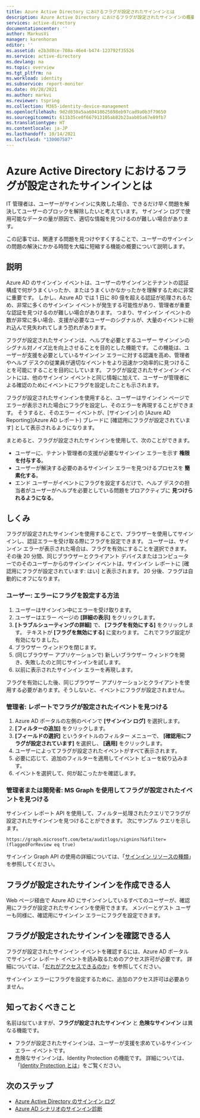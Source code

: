 ```yaml
---
title: Azure Active Directory におけるフラグが設定されたサインインとは
description: Azure Active Directory におけるフラグが設定されたサインインの概要について説明します。
services: active-directory
documentationcenter: ''
author: MarkusVi
manager: karenhoran
editor: ''
ms.assetid: e2b3d8ce-708a-46e4-b474-123792f35526
ms.service: active-directory
ms.devlang: na
ms.topic: overview
ms.tgt_pltfrm: na
ms.workload: identity
ms.subservice: report-monitor
ms.date: 09/28/2021
ms.author: markvi
ms.reviewer: tspring
ms.collection: M365-identity-device-management
ms.openlocfilehash: 9d2d830a5aa60418625698eb97cad9a0b3f79650
ms.sourcegitcommit: 611b35ce0f667913105ab82b23aab05a67e89fb7
ms.translationtype: HT
ms.contentlocale: ja-JP
ms.lasthandoff: 10/14/2021
ms.locfileid: "130007587"
---
```

# <a name="what-are-flagged-sign-ins-in-azure-active-directory"></a>Azure Active Directory におけるフラグが設定されたサインインとは

IT 管理者は、ユーザーがサインインに失敗した場合、できるだけ早く問題を解決してユーザーのブロックを解除したいと考えています。 サインイン ログで使用可能なデータの量が原因で、適切な情報を見つけるのが難しい場合があります。

この記事では、関連する問題を見つけやすくすることで、ユーザーのサインインの問題の解決にかかる時間を大幅に短縮する機能の概要について説明します。


## <a name="what-it-is"></a>説明

Azure AD のサインイン イベントは、ユーザーのサインインとテナントの認証構成で何がうまくいったか、またはうまくいかなかったかを理解するために非常に重要です。 しかし、Azure AD では 1 日に 80 億を超える認証が処理されるため、非常に多くのサインイン イベントが発生する可能性があり、管理者が重要な認証を見つけるのが難しい場合があります。 つまり、サインイン イベントの数が非常に多い場合、支援が必要なユーザーのシグナルが、大量のイベントに紛れ込んで見失われてしまう恐れがあります。

フラグが設定されたサインインは、ヘルプを必要とするユーザー サインインのシグナル対ノイズ比を向上させることを目的とした機能です。 この機能は、ユーザーが支援を必要としているサインイン エラーに対する認識を高め、管理者やヘルプ デスクの従業員が適切なイベントをより迅速かつ効率的に見つけることを可能にすることを目的にしています。 フラグが設定されたサインイン イベントには、他のサインイン イベントと同じ情報に加えて、ユーザーが管理者による確認のためにイベントにフラグを設定したことも示されます。
 
フラグが設定されたサインインを使用すると、ユーザーはサインイン ページでエラーが表示された場合にフラグを設定し、そのエラーを再現することができます。 そうすると、そのエラー イベントが、[サインイン] の [Azure AD Reporting]\(Azure AD レポート\) ブレードに [確認用にフラグが設定されています] として表示されるようになります。

まとめると、フラグが設定されたサインインを使用して、次のことができます。

- ユーザーに、テナント管理者の支援が必要なサインイン エラーを示す **権限を付与する**。
- ユーザーが解決する必要のあるサインイン エラーを見つけるプロセスを **簡素化する**。
- エンド ユーザーがイベントにフラグを設定するだけで、ヘルプ デスクの担当者がユーザーがヘルプを必要としている問題をプロアクティブに **見つけられるようになる**。

## <a name="how-it-works"></a>しくみ

フラグが設定されたサインインを使用することで、ブラウザーを使用してサインインし、認証エラーを受け取る際にフラグを設定できます。 ユーザーは、サインイン エラーが表示された場合は、フラグを有効にすることを選択できます。 その後 20 分間、同じブラウザーとクライアント デバイスまたはコンピューターでのそのユーザーからのサインイン イベントは、サインイン レポートに [確認用にフラグが設定されています: はい] と表示されます。 20 分後、フラグは自動的にオフになります。

### <a name="user-how-to-flag-an-error"></a>ユーザー: エラーにフラグを設定する方法

1. ユーザーはサインイン中にエラーを受け取ります。
2. ユーザーはエラー ページの **[詳細の表示]** をクリックします。
3. **[トラブルシューティングの詳細]** で、 **[フラグを有効にする]** をクリックします。 テキストが **[フラグを無効にする]** に変わります。 これでフラグ設定が有効になりました。
4. ブラウザー ウィンドウを閉じます。
5. (同じブラウザー アプリケーションで) 新しいブラウザー ウィンドウを開き、失敗したのと同じサインインを試します。 
6.  以前に表示されたサインイン エラーを再現します。

フラグを有効にした後、同じブラウザー アプリケーションとクライアントを使用する必要があります。そうしないと、イベントにフラグが設定されません。


### <a name="admin-find-flagged-events-in-reports"></a>管理者: レポートでフラグが設定されたイベントを見つける

1.  Azure AD ポータルの左側のペインで **[サインイン ログ]** を選択します。
2.  **[フィルターの追加]** をクリックします。
3.  **[フィールドの選択]** というタイトルのフィルター メニューで、 **[確認用にフラグが設定されています]** を選択し、 **[適用]** をクリックします。
4.  ユーザーによってフラグが設定されたイベントがすべて表示されます。
5.  必要に応じて、追加のフィルターを適用してイベント ビューを絞り込みます。
6.  イベントを選択して、何が起こったかを確認します。


### <a name="admin-or-developer-find-flagged-events-using-ms-graph"></a>管理者または開発者: MS Graph を使用してフラグが設定されたイベントを見つける

サインイン レポート API を使用して、フィルター処理されたクエリでフラグが設定されたサインインを見つけることができます。 次にサンプル クエリを示します。
 
`https://graph.microsoft.com/beta/auditlogs/signins?&$filter=(flaggedForReview eq true)`

サインイン Graph API の使用の詳細については、「[サインイン リソースの種類](https://docs.microsoft.com/graph/api/resources/signin?view=graph-rest-1.0&preserve-view=true)」を参照してください。



 
## <a name="who-can-create-flagged-sign-ins"></a>フラグが設定されたサインインを作成できる人

Web ページ経由で Azure AD にサインインしているすべてのユーザーが、確認用にフラグが設定されたサインインを使用できます。 メンバーとゲスト ユーザーも同様に、確認用にサインイン エラーにフラグを設定できます。 

## <a name="who-can-review-flagged-sign-ins"></a>フラグが設定されたサインインを確認できる人

フラグが設定されたサインイン イベントを確認するには、Azure AD ポータルでサインイン レポート イベントを読み取るためのアクセス許可が必要です。 詳細については、「[だれがアクセスできるのか](concept-sign-ins.md#who-can-access-it)」を参照してください。


サインイン エラーにフラグを設定するために、追加のアクセス許可は必要ありません。


## <a name="what-you-should-know"></a>知っておくべきこと 

名前は似ていますが、**フラグが設定されたサインイン** と **危険なサインイン** は異なる機能です。

- フラグが設定されたサインインは、ユーザーが支援を求めているサインイン エラー イベントです。 
- 危険なサインインは、Identity Protection の機能です。 詳細については、「[Identity Protection とは](../identity-protection/overview-identity-protection.md)」をご覧ください。




## <a name="next-steps"></a>次のステップ

- [Azure Active Directory のサインイン ログ](concept-sign-ins.md)
- [Azure AD シナリオのサインイン診断](concept-sign-in-diagnostics-scenarios.md)
